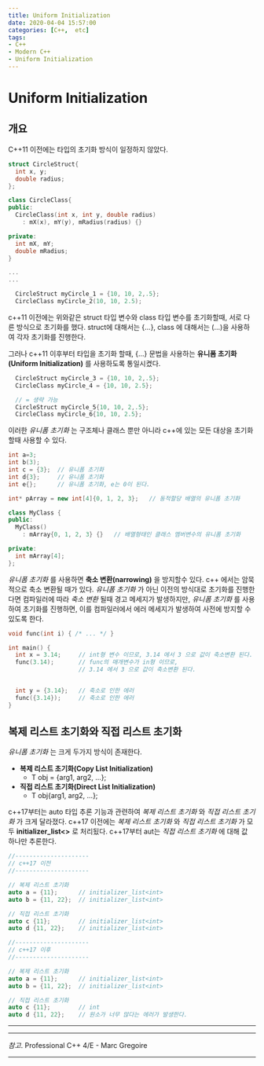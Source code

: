 ```yaml
---
title: Uniform Initialization
date: 2020-04-04 15:57:00
categories: [C++,  etc]
tags:
- C++
- Modern C++
- Uniform Initialization
---
```


# Uniform Initialization

## 개요

C++11 이전에는 타입의 초기화 방식이 일정하지 않았다.

```cpp
struct CircleStruct{
  int x, y;
  double radius;
};

class CircleClass{
public:
  CircleClass(int x, int y, double radius)
    : mX(x), mY(y), mRadius(radius) {}

private:
  int mX, mY;
  double mRadius;
}

...
...

  CircleStruct myCircle_1 = {10, 10, 2,.5};
  CircleClass myCircle_2(10, 10, 2.5);
```

c++11 이전에는 위와같은 struct 타입 변수와 class 타입 변수를 초기화할때, 서로 다른 방식으로 초기화를 했다.
struct에 대해서는 {...}, class 에 대해서는 (...)을 사용하여 각자 초기화를 진행한다.

그러나 c++11 이후부터 타입을 초기화 할때, {...} 문법을 사용하는 **유니폼 초기화(Uniform Initialization)** 를 사용하도록 통일시켰다.

```cpp
  CircleStruct myCircle_3 = {10, 10, 2,.5};
  CircleClass myCircle_4 = {10, 10, 2.5};

  // = 생략 가능
  CircleStruct myCircle_5{10, 10, 2,.5};
  CircleClass myCircle_6{10, 10, 2.5};
```

이러한 *유니폼 초기화* 는 구조체나 클래스 뿐만 아니라 c++에 있는 모든 대상을 초기화할때 사용할 수 있다.

```cpp
int a=3;
int b(3);
int c = {3};  // 유니폼 초기화
int d{3};     // 유니폼 초기화
int e{};      // 유니폼 초기화, e는 0이 된다.

int* pArray = new int[4]{0, 1, 2, 3};   // 동적할당 배열의 유니폼 초기화

class MyClass {
public:
  MyClass() 
    : mArray{0, 1, 2, 3} {}   // 배열형태인 클래스 멤버변수의 유니폼 초기화

private:
  int mArray[4];
};
```

*유니폼 초기화* 를 사용하면 **축소 변환(narrowing)** 을 방지할수 있다. c++ 에서는 암묵적으로 축소 변환될 때가 있다. *유니폼 초기화* 가 아닌 이전의 방식대로 초기화를 진행한다면 컴파일러에 따라 *축소 변환* 될때 경고 메세지가 발생하지만, *유니폼 초기화* 를 사용하여 초기화를 진행하면, 이를 컴파일러에서 에러 메세지가 발생하여 사전에 방지할 수 있도록 한다.

```cpp
void func(int i) { /* ... */ }

int main() {
  int x = 3.14;     // int형 변수 이므로, 3.14 에서 3 으로 값이 축소변환 된다.
  func(3.14);       // func의 매개변수가 in형 이므로,
                    // 3.14 에서 3 으로 값이 축소변환 된다.


  int y = {3.14};   // 축소로 인한 에러
  func({3.14});     // 축소로 인한 에러
}
```

## 복제 리스트 초기화와 직접 리스트 초기화

*유니폼 초기화* 는 크게 두가지 방식이 존재한다.

- **복제 리스트 초기화(Copy List Initialization)**
  - T obj = {arg1, arg2, ...};
- **직접 리스트 초기화(Direct List Initialization)**
  - T obj{arg1, arg2, ...};

c++17부터는 auto 타입 추론 기능과 관련하여 *복제 리스트 초기화* 와 *직접 리스트 초기화* 가 크게 달라졌다. c++17 이전에는 *복제 리스트 초기화* 와 *직접 리스트 초기화* 가 모두 **initializer_list<>** 로 처리됬다. c++17부터 aut는 *직접 리스트 초기화* 에 대해 값 하나만 추론한다.

```cpp
//---------------------
// c++17 이전
//---------------------

// 복제 리스트 초기화
auto a = {11};      // initializer_list<int>
auto b = {11, 22};  // initializer_list<int>

// 직접 리스트 초기화
auto c {11};        // initializer_list<int>
auto d {11, 22};    // initializer_list<int>

//---------------------
// c++17 이후
//---------------------

// 복제 리스트 초기화
auto a = {11};      // initializer_list<int>
auto b = {11, 22};  // initializer_list<int>

// 직접 리스트 초기화
auto c {11};        // int
auto d {11, 22};    // 원소가 너무 많다는 에러가 발생한다.
```

---
---
*참고*. Professional C++ 4/E - Marc Gregoire

---

